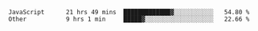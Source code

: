 
<!--
**xy406043/xy406043** is a ✨ _special_ ✨ repository because its `README.md` (this file) appears on your GitHub profile.

Here are some ideas to get you started:

- 🔭 I’m currently working on ...
- 🌱 I’m currently learning ...
- 👯 I’m looking to collaborate on ...
- 🤔 I’m looking for help with ...
- 💬 Ask me about ...
- 📫 How to reach me: ...
- 😄 Pronouns: ...
- ⚡ Fun fact: ...
-->

<!--START_SECTION:waka-->

```text
JavaScript      21 hrs 49 mins  █████████████▓░░░░░░░░░░░   54.80 %
Other           9 hrs 1 min     █████▓░░░░░░░░░░░░░░░░░░░   22.66 %
```

<!--END_SECTION:waka-->
